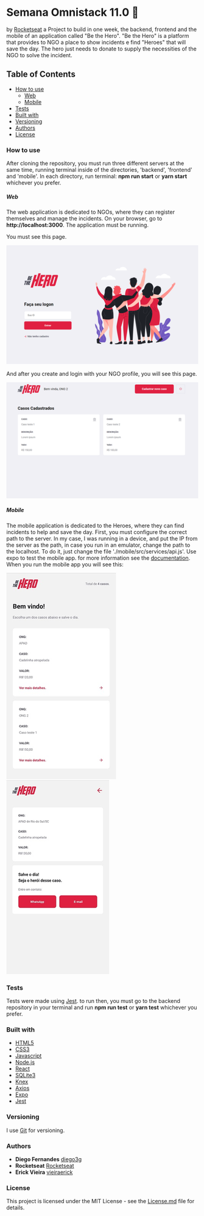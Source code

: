 # Semana Omnistack 11.0 :rocket:

by [Rocketseat](https://rocketseat.com.br/)
a Project to build in one week, the backend, frontend and the mobile of an application called "Be the Hero".
"Be the Hero" is a platform that provides to NGO a place to show incidents e find "Heroes" that will save the day. The hero just needs to donate to supply the necessities of the NGO to solve the incident.

## Table of Contents

<!--ts-->

* [How to use](#how-to-use)
  * [Web](#web)
  * [Mobile](#mobile)
* [Tests](#tests)
* [Built with](#built-with)
* [Versioning](#versioning)
* [Authors](#authors)
* [License](#license)

<!--te-->


### How to use

After cloning the repository, you must run three different servers at the same time, running terminal inside of the directories, 'backend', 'frontend' and 'mobile'.
In each directory, run terminal: **npm run start** or **yarn start** whichever you prefer.

##### Web

The web application is dedicated to NGOs, where they can register themselves and manage the incidents.
On your browser, go to **http://localhost:3000**. The application must be running.

You must see this page.

![result](/gitImages/webhome.png)

And after you create and login with your NGO profile, you will see this page.

![result](/gitImages/webIncidents.png)

##### Mobile

The mobile application is dedicated to the Heroes, where they can find incidents to help and save the day.
First, you must configure the correct path to the server. In my case, I was running in a device, and put the IP from the server as the path, in case you run in an emulator, change the path to the localhost. To do it, just change the file './mobile/src/services/api.js'.
Use expo to test the mobile app. for more information see the [documentation](https://docs.expo.io).
When you run the mobile app you will see this:

![mobile](/gitImages/mobileIncidents.jpg) ![mobile](/gitImages/mobileHelp.jpg)

### Tests

Tests were made using [Jest](https://jestjs.io/). to run then, you must go to the backend repository in your terminal and run **npm run test** or **yarn test** whichever you prefer.

### Built with

* [HTML5](https://www.w3.org/html/)
* [CSS3](https://www.w3.org/Style/CSS/Overview.en.html)
* [Javascript](https://www.javascript.com/)
* [Node.js](https://nodejs.org/en/)
* [React](https://pt-br.reactjs.org/)
* [SQLite3](https://www.sqlite.org/index.html)
* [Knex](http://knexjs.org/)
* [Axios](https://github.com/axios/axios)
* [Expo](https://expo.io/)
* [Jest](https://jestjs.io/)

### Versioning
I use [Git](https://git-scm.com/) for versioning.

### Authors

* **Diego Fernandes** [diego3g](https://github.com/diego3g)
* **Rocketseat** [Rocketseat](https://github.com/Rocketseat)
* **Erick Vieira** [vieiraerick](https://github.com/vieiraerick)

### License

This project is licensed under the MIT License - see the [License.md](LICENSE) file for details.
